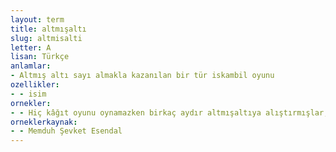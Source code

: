 ```yaml
---
layout: term
title: altmışaltı
slug: altmisalti
letter: A
lisan: Türkçe
anlamlar:
- Altmış altı sayı almakla kazanılan bir tür iskambil oyunu
ozellikler:
- - isim
ornekler:
- - Hiç kâğıt oyunu oynamazken birkaç aydır altmışaltıya alıştırmışlar, sıra ile yenip duruyorlardı.
orneklerkaynak:
- - Memduh Şevket Esendal
---
```

